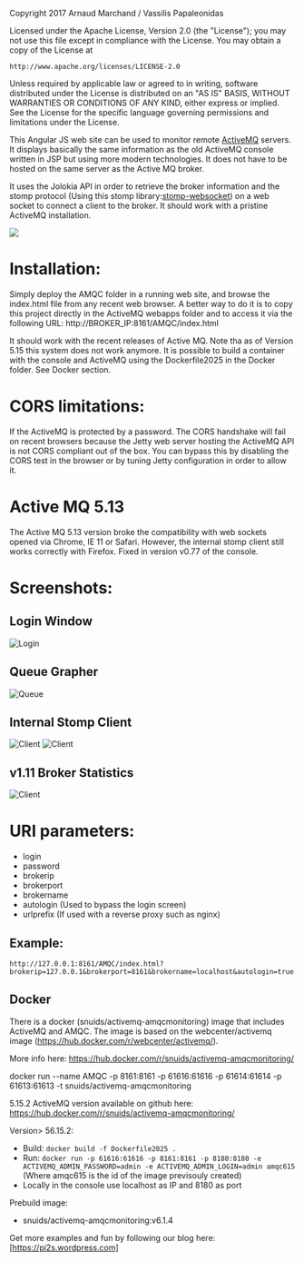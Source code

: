 Copyright 2017 Arnaud Marchand / Vassilis Papaleonidas

Licensed under the Apache License, Version 2.0 (the "License");
you may not use this file except in compliance with the License.
You may obtain a copy of the License at

    http://www.apache.org/licenses/LICENSE-2.0

Unless required by applicable law or agreed to in writing, software
distributed under the License is distributed on an "AS IS" BASIS,
WITHOUT WARRANTIES OR CONDITIONS OF ANY KIND, either express or implied.
See the License for the specific language governing permissions and
limitations under the License.

This Angular JS web site can be used to monitor remote [ActiveMQ](https://github.com/apache/activemq) servers. It displays basically the same information as the old ActiveMQ console written in JSP but using more modern technologies. It does not have to be hosted on the same server as the Active MQ broker.

It uses the Jolokia API in order to retrieve the broker information and the stomp protocol (Using this stomp library:[stomp-websocket](https://github.com/jmesnil/stomp-websocket)) on a web socket to connect a client to the broker. It should work with a pristine ActiveMQ installation.

![](http://www.pi2s.be/AMQCAD/Screen2.jpg)

# Installation:
Simply deploy the AMQC folder in a running web site, and browse the index.html file from any recent web browser. A better way to do it is to copy this project directly in the ActiveMQ webapps folder and to access it via the following URL: http://BROKER_IP:8161/AMQC/index.html

It should work with the recent releases of Active MQ. 
Note tha as of Version 5.15 this system does not work anymore. It is possible to build a container with the console and ActiveMQ using the Dockerfile2025 in the Docker folder. See Docker section.

# CORS limitations:
If the ActiveMQ is protected by a password. The CORS handshake will fail on recent browsers because the Jetty web server hosting the ActiveMQ API is not CORS compliant out of the box. You can bypass this by disabling the CORS test in the browser or by tuning Jetty configuration in order to allow it.


# Active MQ 5.13
The Active MQ 5.13 version broke the compatibility with web sockets opened via Chrome, IE 11 or Safari. However, the internal stomp client still works correctly with Firefox. Fixed in version v0.77 of the console.


# Screenshots:
## Login Window 
![Login](https://raw.githubusercontent.com/snuids/AMQC/master/Medias/login.png)


## Queue Grapher
![Queue](https://raw.githubusercontent.com/snuids/AMQC/master/Medias/queuechart.png)

## Internal Stomp Client
![Client](https://raw.githubusercontent.com/snuids/AMQC/master/Medias/stompclient.png)
![Client](https://raw.githubusercontent.com/snuids/AMQC/master/Medias/stomptimeline.png)

## v1.11 Broker Statistics
![Client](https://raw.githubusercontent.com/snuids/AMQC/master/Medias/stats.png)

# URI parameters:
* login
* password
* brokerip
* brokerport
* brokername
* autologin (Used to bypass the login screen)
* urlprefix (If used with a reverse proxy such as nginx)

## Example:
`http://127.0.0.1:8161/AMQC/index.html?brokerip=127.0.0.1&brokerport=8161&brokername=localhost&autologin=true`

## Docker 
There is a docker (snuids/activemq-amqcmonitoring) image that includes ActiveMQ and AMQC. The image is based on the webcenter/activemq image (https://hub.docker.com/r/webcenter/activemq/). 

More info here: https://hub.docker.com/r/snuids/activemq-amqcmonitoring/

 docker run --name AMQC -p 8161:8161 -p 61616:61616 -p 61614:61614 -p 61613:61613 -t snuids/activemq-amqcmonitoring

5.15.2 ActiveMQ version available on github here: https://hub.docker.com/r/snuids/activemq-amqcmonitoring/

Version> 56.15.2:


* Build:
`docker build -f Dockerfile2025 .`
* Run:
`docker run -p 61616:61616 -p 8161:8161 -p 8180:8180 -e ACTIVEMQ_ADMIN_PASSWORD=admin -e ACTIVEMQ_ADMIN_LOGIN=admin amqc615` (Where amqc615 is the id of the image previsouly created)
* Locally in the console use localhost as IP and 8180 as port

Prebuild image:

* snuids/activemq-amqcmonitoring:v6.1.4


Get more examples and fun by following our blog here: [https://pi2s.wordpress.com]

